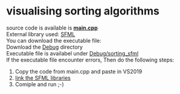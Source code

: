 # visualising sorting algorithms
source code is available is [**main.cpp**](main.cpp)  
External library used: [SFML](https://www.sfml-dev.org/tutorials/2.5/)  
You can download the executable file:  
Download the [Debug](visualising_sorting/debug) directory  
Executable file is availabel under [Debug/sorting_sfml](debug/sorting_sfml)  
If the executable file encounter errors, Then do the following steps:  
1. Copy the code from main.cpp and paste in VS2019  
2. [link the SFML libraries](https://www.youtube.com/watch?v=YfMQyOw1zik)  
3. Comiple and run ;-)


